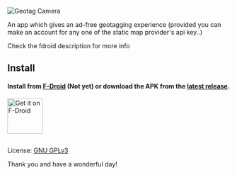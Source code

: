 ![Geotag Camera]()

An app which gives an ad-free geotagging experience (provided you can make an account for any one of the static map provider's api key..)

Check the fdroid description for more info

## Install

#### Install from [F-Droid](...) (Not yet) or download the APK from the [latest release](https://github.com/mlm-games/geotag-video-camera/releases/).

[<img src="https://fdroid.gitlab.io/artwork/badge/get-it-on.png"
    alt="Get it on F-Droid"
    height="80">](https://f-droid.org/packages/org.app.geotagvideocamera)

##

License: [GNU GPLv3](https://www.gnu.org/licenses/gpl-3.0.en.html)

Thank you and have a wonderful day!
